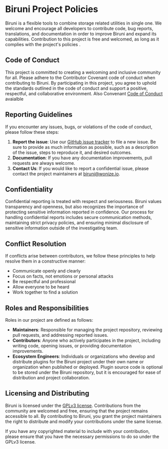 # Biruni Project Policies

Biruni is a flexible tools to combine storage related utilities in single one. We welcome and encourage all developers to contribute code, bug reports, translations, and documentation in order to improve Biruni and expand its capabilities. Contribution to this project is free and welcomed, as long as it complies with the project's policies .

## Code of Conduct

This project is committed to creating a welcoming and inclusive community for all. Please adhere to the Contributor Covenant code of conduct when contributing to Biruni. By participating in this project, you agree to uphold the standards outlined in the code of conduct and support a positive, respectful, and collaborative environment. Also Convenant [Code of Conduct](./CODE_OF_CONDUCT.md) avaialble

## Reporting Guidelines

If you encounter any issues, bugs, or violations of the code of conduct, please follow these steps:

1. **Report the issue**: Use our [GitHub issue tracker](https://github.com/wonize/biruni/issues) to file a new issue. Be sure to provide as much information as possible, such as a description of the issue, steps to reproduce it, and desired outcomes.
2. **Documentation**: If you have any documentation improvements, pull requests are always welcome.
3. **Contact Us**: If you would like to report a confidential issue, please contact the project maintainers at biruni@wonize.io.

## Confidentiality

Confidential reporting is treated with respect and seriousness. Biruni values transparency and openness, but also recognizes the importance of protecting sensitive information reported in confidence. Our process for handling confidential reports includes secure communication methods, maintaining strict privacy policies, and ensuring minimal disclosure of sensitive information outside of the investigating team.

## Conflict Resolution

If conflicts arise between contributors, we follow these principles to help resolve them in a constructive manner:

-   Communicate openly and clearly
-   Focus on facts, not emotions or personal attacks
-   Be respectful and professional
-   Allow everyone to be heard
-   Work together to find a solution

## Roles and Responsibilities

Roles in our project are defined as follows:

-   **Maintainers**: Responsible for managing the project repository, reviewing pull requests, and addressing reported issues.
-   **Contributors**: Anyone who actively participates in the project, including writing code, opening issues, or providing documentation improvements.
-   **Ecosystem Engineers**: Individuals or organizations who develop and distribute plugins for the Biruni project under their own name or organization when published or deployed. Plugin source code is optional to be stored under the Biruni repository, but it is encouraged for ease of distribution and project collaboration.

## Licensing and Distributing

Biruni is licensed under the [GPLv3 license](https://www.gnu.org/licenses/gpl-3.0.en.html). Contributions from the community are welcomed and free, ensuring that the project remains accessible to all. By contributing to Biruni, you grant the project maintainers the right to distribute and modify your contributions under the same license.

If you have any copyrighted material to include with your contribution, please ensure that you have the necessary permissions to do so under the GPLv3 license.
